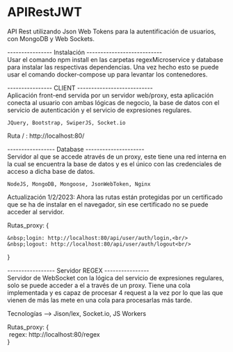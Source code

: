 # APIRestJWT
API Rest utilizando Json Web Tokens para la autentificación de usuarios, con MongoDB y Web Sockets.

---------------- Instalación ---------------------------<br/>
Usar el comando npm install en las carpetas regexMicroservice y database para instalar las respectivas dependencias. Una vez hecho esto se puede usar el comando docker-compose up para levantar los contenedores. 

---------------- CLIENT ---------------------------<br/>
Aplicación front-end servida por un servidor web/proxy, esta aplicación conecta al usuario con ambas lógicas de negocio, la base de datos con el servicio de autenticación y el servicio de expresiones regulares.

    JQuery, Bootstrap, SwiperJS, Socket.io

Ruta / : http://localhost:80/

----------------- Database ---------------------<br/>
Servidor al que se accede através de un proxy, este tiene una red interna en la cual se encuentra la base de datos y es el único con las credenciales de acceso a dicha base de datos. 


    NodeJS, MongoDB, Mongoose, JsonWebToken, Nginx

Actualización 1/2/2023: Ahora las rutas están protegidas por un certificado que se ha de instalar en el navegador, sin ese certificado no se puede acceder al
servidor. <br/>

Rutas_proxy: {<br/>
   

    &nbsp;login: http://localhost:80/api/user/auth/login,<br/>
    &nbsp;logout: http://localhost:80/api/user/auth/logout<br/>
}

----------------- Servidor REGEX ----------------<br/>
Servidor de WebSocket con la lógica del servicio de expresiones regulares, solo se puede acceder a el a través de un proxy. Tiene una cola implementada y es capaz de procesar 4 request a la vez por lo que las que vienen de más las mete en una cola para procesarlas más tarde.

Tecnologías --> Jison/lex, Socket.io, JS Workers

Rutas_proxy: {<br/>
    &nbsp;regex: http://localhost:80/regex<br/>
}

